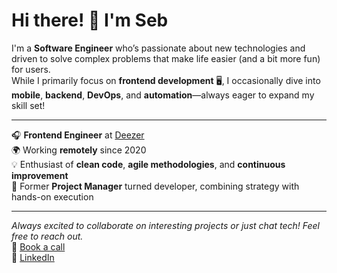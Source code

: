 # Hi there! 👋 I'm Seb

I'm a **Software Engineer** who’s passionate about new technologies and driven to solve complex problems that make life easier (and a bit more fun) for users.\
While I primarily focus on **frontend development** 🖥️, I occasionally dive into **mobile**, **backend**, **DevOps**, and **automation**—always eager to expand my skill set!

---

🎧 **Frontend Engineer** at [Deezer](https://www.deezer.com/)\
🌍 Working **remotely** since 2020\
💡 Enthusiast of **clean code**, **agile methodologies**, and **continuous improvement**\
🎯 Former **Project Manager** turned developer, combining strategy with hands-on execution

---

_Always excited to collaborate on interesting projects or just chat tech! Feel free to reach out._\
📅 [Book a call](https://calendly.com/sebkmpf/30-minute-meeting-with-sebastien-kempf)\
💼 [LinkedIn](https://www.linkedin.com/in/sebastienkempf/)
